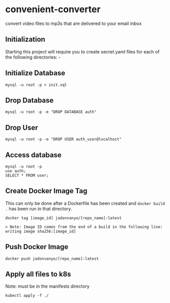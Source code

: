 # convenient-converter
convert video files to mp3s that are delivered to your email inbox

## Initialization
Starting this project will require you to create secret.yaml files for each of the following directories:
    -

## Initialize Database

    mysql -u root -p < init.sql

## Drop Database

    mysql -u root -p -e "DROP DATABASE auth"

## Drop User

    mysql -u root -p -e "DROP USER auth_user@localhost"

## Access database

    mysql -u root -p
    use auth;
    SELECT * FROM user;

## Create Docker Image Tag
This can only be done after a Dockerfile has been created and `docker build .` has been run in that directory.

    docker tag [image_id] jadonvanyo/[repo_name]:latest

    > Note: Image ID comes from the end of a build in the following line: writing image sha256:[image_id]

## Push Docker Image

    docker push jadonvanyo/[repo_name]:latest

## Apply all files to k8s
Note: must be in the manifests directory

    kubectl apply -f ./